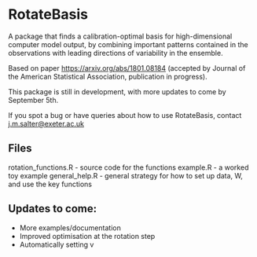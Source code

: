 # RotateBasis

A package that finds a calibration-optimal basis for high-dimensional computer model output, by combining important patterns contained in the observations with leading directions of variability in the ensemble.

Based on paper https://arxiv.org/abs/1801.08184 (accepted by Journal of the American Statistical Association, publication in progress).

This package is still in development, with more updates to come by September 5th.

If you spot a bug or have queries about how to use RotateBasis, contact j.m.salter@exeter.ac.uk

## Files

rotation_functions.R - source code for the functions
example.R - a worked toy example
general_help.R - general strategy for how to set up data, W, and use the key functions

## Updates to come:

- More examples/documentation
- Improved optimisation at the rotation step
- Automatically setting v
